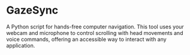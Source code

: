 # GazeSync
A Python script for hands-free computer navigation. This tool uses your webcam and microphone to control scrolling with head movements and voice commands, offering an accessible way to interact with any application.
